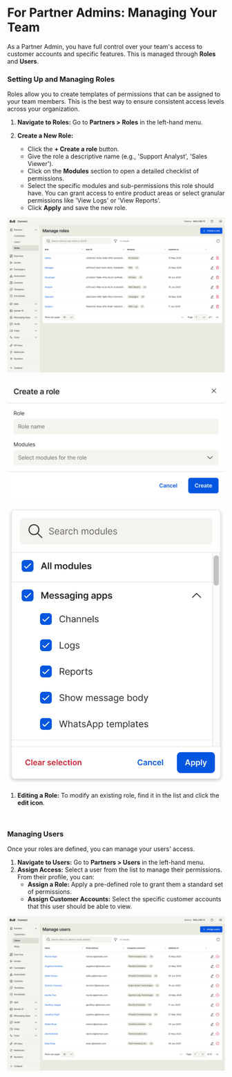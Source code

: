 # For Partner Admins: Managing Your Team

As a Partner Admin, you have full control over your team's access to customer accounts and specific features. This is managed through **Roles** and **Users**.

### Setting Up and Managing Roles

Roles allow you to create templates of permissions that can be assigned to your team members. This is the best way to ensure consistent access levels across your organization.

1. **Navigate to Roles:** Go to **Partners > Roles** in the left-hand menu.

2. **Create a New Role:**

    - Click the **+ Create a role** button.
    - Give the role a descriptive name (e.g., 'Support Analyst', 'Sales Viewer').
    - Click on the **Modules** section to open a detailed checklist of permissions.
    - Select the specific modules and sub-permissions this role should have. You can grant access to entire product areas or select granular permissions like 'View Logs' or 'View Reports'.
    - Click **Apply** and save the new role.

![](../images/b5a6eb6e8d0a5dc2073ec28e272058bf4fedbab15a60434607486724eadb7811-Manage_users_1.png)

![](../images/1583a6fb76f25243b351bad2b30de992674f275df0df5a3d46fb06fb2defd84f-Manage_roles_-__Create_a_role_Empty_state.png)

![](../images/981294e834f351ddf2954b6fa7f5b89892aeff2124ac8e61fc99899e3819b1a3-Popover_window.png)


1. **Editing a Role:** To modify an existing role, find it in the list and click the **edit icon**.

<br />

### Managing Users

Once your roles are defined, you can manage your users' access.

1. **Navigate to Users:** Go to **Partners > Users** in the left-hand menu.
2. **Assign Access:** Select a user from the list to manage their permissions. From their profile, you can:
    - **Assign a Role:** Apply a pre-defined role to grant them a standard set of permissions.
    - **Assign Customer Accounts:** Select the specific customer accounts that this user should be able to view.

![](../images/ad89ff5348eb030f7ea2e19de8172b82ecaccac6b7a3eb8843e6fbd884519d9f-Manage_users.png)

